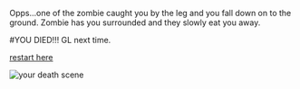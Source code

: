 Opps...one of the zombie caught you by the leg and you fall down on to the ground.
Zombie has you surrounded and they slowly eat you away.

#YOU DIED!!! GL next time.

[restart here](../waking-up.md)

![your death scene](https://pixabay.com/static/uploads/photo/2015/02/20/18/25/zombie-643461_640.jpg)